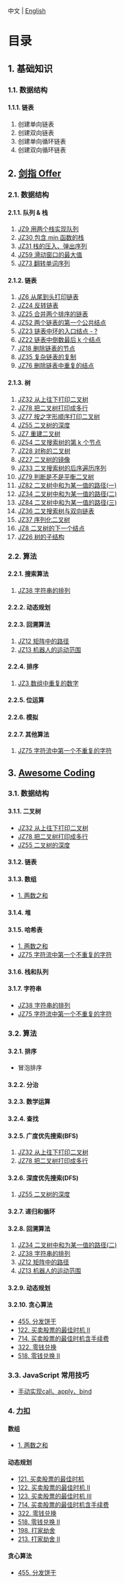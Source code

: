 中文 | [English](./README.EN.md)

# 目录

## 1. 基础知识

### 1.1. 数据结构

#### 1.1.1. 链表

1. 创建单向链表
2. 创建双向链表
3. 创建单向循环链表
4. 创建双向循环链表

## 2. [剑指 Offer](https://www.nowcoder.com/ta/coding-interviews)

### 2.1. 数据结构

#### 2.1.1. 队列 & 栈

1. [JZ9 用两个栈实现队列](https://github.com/xavier-9527/leetcode-daily/blob/master/daily/cn/jz-offer/2022-02-11-JZ9.md)
2. [JZ30 包含 min 函数的栈](https://github.com/xavier-9527/leetcode-daily/blob/master/daily/cn/jz-offer/2022-02-13-JZ30.md)
3. [JZ31 栈的压入、弹出序列](https://github.com/xavier-9527/leetcode-daily/blob/master/daily/cn/jz-offer/2022-02-13-JZ31.md)
4. [JZ59 滑动窗口的最大值](https://github.com/xavier-9527/leetcode-daily/blob/master/daily/cn/jz-offer/2022-02-13-JZ59.md)
5. [JZ73 翻转单词序列](https://github.com/xavier-9527/leetcode-daily/blob/master/daily/cn/jz-offer/2022-02-13-JZ73.md)

#### 2.1.2. 链表

1. [JZ6 从尾到头打印链表](https://github.com/xavier-9527/leetcode-daily/blob/master/daily/cn/jz-offer/2022-02-14-JZ6.md)
2. [JZ24 反转链表](https://github.com/xavier-9527/leetcode-daily/blob/master/daily/cn/jz-offer/2022-02-14-JZ24.md)
3. [JZ25 合并两个排序的链表](https://github.com/xavier-9527/leetcode-daily/blob/master/daily/cn/jz-offer/2022-02-15-JZ25.md)
4. [JZ52 两个链表的第一个公共结点](https://github.com/xavier-9527/leetcode-daily/blob/master/daily/cn/jz-offer/2022-02-16-JZ52.md)
5. [JZ23 链表中环的入口结点 - ?](https://github.com/xavier-9527/leetcode-daily/blob/master/daily/cn/jz-offer/2022-02-16-JZ23.md)
6. [JZ22 链表中倒数最后 k 个结点](https://github.com/xavier-9527/leetcode-daily/blob/master/daily/cn/jz-offer/2022-02-16-JZ22.md)
7. [JZ18 删除链表的节点](https://github.com/xavier-9527/leetcode-daily/blob/master/daily/cn/jz-offer/2022-02-16-JZ18.md)
8. [JZ35 复杂链表的复制](https://github.com/xavier-9527/leetcode-daily/blob/master/daily/cn/jz-offer/2022-02-18-JZ35.md)
9. [JZ76 删除链表中重复的结点](https://github.com/xavier-9527/leetcode-daily/blob/master/daily/cn/jz-offer/2022-02-19-JZ76.md)

#### 2.1.3. 树

1.  [JZ32 从上往下打印二叉树](https://github.com/xavier-9527/leetcode-daily/blob/master/daily/cn/jz-offer/2022-02-26-JZ32.md)
2.  [JZ78 把二叉树打印成多行](https://github.com/xavier-9527/leetcode-daily/blob/master/daily/cn/jz-offer/2022-02-26-JZ78.md)
3.  [JZ77 按之字形顺序打印二叉树](https://github.com/xavier-9527/leetcode-daily/blob/master/daily/cn/jz-offer/2022-02-22-JZ77.md)
4.  [JZ55 二叉树的深度](https://github.com/xavier-9527/leetcode-daily/blob/master/daily/cn/jz-offer/2022-02-21-JZ55.md)
5.  [JZ7 重建二叉树](https://github.com/xavier-9527/leetcode-daily/blob/master/daily/cn/awesome-coding-js/2022-02-25-JZ7.md)
6.  [JZ54 二叉搜索树的第 k 个节点](https://github.com/xavier-9527/leetcode-daily/blob/master/daily/cn/awesome-coding-js/2022-02-28-JZ54.md)
7.  [JZ28 对称的二叉树](https://github.com/xavier-9527/leetcode-daily/blob/master/daily/cn/awesome-coding-js/2022-02-28-JZ28.md)
8.  [JZ27 二叉树的镜像](https://github.com/xavier-9527/leetcode-daily/blob/master/daily/cn/awesome-coding-js/2022-02-28-JZ27.md)
9.  [JZ33 二叉搜索树的后序遍历序列](https://github.com/xavier-9527/leetcode-daily/blob/master/daily/cn/awesome-coding-js/2022-02-28-JZ33.md)
10. [JZ79 判断是不是平衡二叉树](https://github.com/xavier-9527/leetcode-daily/blob/master/daily/cn/awesome-coding-js/2022-02-28-JZ79.md)
11. [JZ82 二叉树中和为某一值的路径(一)](https://github.com/xavier-9527/leetcode-daily/blob/master/daily/cn/awesome-coding-js/2022-02-28-JZ82.md)
12. [JZ34 二叉树中和为某一值的路径(二)](https://github.com/xavier-9527/leetcode-daily/blob/master/daily/cn/awesome-coding-js/2022-02-28-JZ34.md)
13. [JZ84 二叉树中和为某一值的路径(三)](https://github.com/xavier-9527/leetcode-daily/blob/master/daily/cn/awesome-coding-js/2022-02-28-JZ84.md)
14. [JZ36 二叉搜索树与双向链表](https://github.com/xavier-9527/leetcode-daily/blob/master/daily/cn/awesome-coding-js/2022-02-28-JZ36.md)
15. [JZ37 序列化二叉树](https://github.com/xavier-9527/leetcode-daily/blob/master/daily/cn/awesome-coding-js/2022-03-01-JZ37.md)
16. [JZ8 二叉树的下一个结点](https://github.com/xavier-9527/leetcode-daily/blob/master/daily/cn/awesome-coding-js/2022-03-01-JZ8.md)
17. [JZ26 树的子结构](https://github.com/xavier-9527/leetcode-daily/blob/master/daily/cn/awesome-coding-js/2022-03-01-JZ26.md)

### 2.2. 算法

#### 2.2.1. 搜索算法

1. [JZ38 字符串的排列](https://github.com/xavier-9527/leetcode-daily/blob/master/daily/cn/awesome-coding-js/2022-03-02-JZ38.md)

#### 2.2.2. 动态规划

#### 2.2.3. 回溯算法

1. [JZ12 矩阵中的路径](https://github.com/xavier-9527/leetcode-daily/blob/master/daily/cn/jz-offer/2022-03-02-JZ12.md)
2. [JZ13 机器人的运动范围](https://github.com/xavier-9527/leetcode-daily/blob/master/daily/cn/jz-offer/2022-03-02-JZ13.md)

#### 2.2.4. 排序

1. [JZ3 数组中重复的数字](https://github.com/xavier-9527/leetcode-daily/blob/master/daily/cn/jz-offer/2022-02-11-JZ3.md)

#### 2.2.5. 位运算

#### 2.2.6. 模拟

#### 2.2.7. 其他算法

1. [JZ75 字符流中第一个不重复的字符](https://github.com/xavier-9527/leetcode-daily/blob/master/daily/cn/jz-offer/2022-03-03-JZ75.md)

## 3. [Awesome Coding](https://www.nowcoder.com/ta/coding-interviews)

### 3.1. 数据结构

#### 3.1.1. 二叉树

- [JZ32 从上往下打印二叉树](https://github.com/xavier-9527/leetcode-daily/blob/master/daily/cn/awesome-coding-js/2022-02-24-JZ32.md)
- [JZ78 把二叉树打印成多行](https://github.com/xavier-9527/leetcode-daily/blob/master/daily/cn/jz-offer/2022-02-26-JZ78.md)
- [JZ55 二叉树的深度](https://github.com/xavier-9527/leetcode-daily/blob/master/daily/cn/jz-offer/2022-02-21-JZ55.md)

#### 3.1.2. 链表

#### 3.1.3. 数组

- [1. 两数之和](https://github.com/xavier-9527/leetcode-daily/blob/master/daily/cn/leetcode/array/2022-03-02-001.md)

#### 3.1.4. 堆

#### 3.1.5. 哈希表

- [1. 两数之和](https://github.com/xavier-9527/leetcode-daily/blob/master/daily/cn/leetcode/array/2022-03-02-001.md)
- [JZ75 字符流中第一个不重复的字符](https://github.com/xavier-9527/leetcode-daily/blob/master/daily/cn/jz-offer/2022-03-03-JZ75.md)

#### 3.1.6. 栈和队列

#### 3.1.7. 字符串

- [JZ38 字符串的排列](https://github.com/xavier-9527/leetcode-daily/blob/master/daily/cn/awesome-coding-js/2022-03-02-JZ38.md)
- [JZ75 字符流中第一个不重复的字符](https://github.com/xavier-9527/leetcode-daily/blob/master/daily/cn/jz-offer/2022-03-03-JZ75.md)

### 3.2. 算法

#### 3.2.1. 排序
- 冒泡排序

#### 3.2.2. 分治

#### 3.2.3. 数学运算

#### 3.2.4. 查找

#### 3.2.5. 广度优先搜索(BFS)

1. [JZ32 从上往下打印二叉树](https://github.com/xavier-9527/leetcode-daily/blob/master/daily/cn/awesome-coding-js/2022-02-24-JZ32.md)
2. [JZ78 把二叉树打印成多行](https://github.com/xavier-9527/leetcode-daily/blob/master/daily/cn/jz-offer/2022-02-26-JZ78.md)

#### 3.2.6. 深度优先搜索(DFS)

1. [JZ55 二叉树的深度](https://github.com/xavier-9527/leetcode-daily/blob/master/daily/cn/jz-offer/2022-02-21-JZ55.md)

#### 3.2.7. 递归和循环

#### 3.2.8. 回溯算法

1. [JZ34 二叉树中和为某一值的路径(二)](https://github.com/xavier-9527/leetcode-daily/blob/master/daily/cn/awesome-coding-js/2022-02-28-JZ34.md)
2. [JZ38 字符串的排列](https://github.com/xavier-9527/leetcode-daily/blob/master/daily/cn/awesome-coding-js/2022-03-02-JZ38.md)
3. [JZ12 矩阵中的路径](https://github.com/xavier-9527/leetcode-daily/blob/master/daily/cn/jz-offer/2022-03-02-JZ12.md)
4. [JZ13 机器人的运动范围](https://github.com/xavier-9527/leetcode-daily/blob/master/daily/cn/jz-offer/2022-03-02-JZ13.md)

#### 3.2.9. 动态规划

#### 3.2.10. 贪心算法

- [455. 分发饼干](https://github.com/xavier-9527/leetcode-daily/blob/master/daily/cn/leetcode/greedy/2022-03-03-455.md)
- [122. 买卖股票的最佳时机 II](https://github.com/xavier-9527/leetcode-daily/blob/master/daily/cn/leetcode/dynamic-programming/2022-03-03-122.md)
- [714. 买卖股票的最佳时机含手续费](https://github.com/xavier-9527/leetcode-daily/blob/master/daily/cn/leetcode/greedy/2022-03-03-714.md)
- [322. 零钱兑换](https://github.com/xavier-9527/leetcode-daily/blob/master/daily/cn/leetcode/greedy/2022-03-04-322.md)
- [518. 零钱兑换 II](https://github.com/xavier-9527/leetcode-daily/blob/master/daily/cn/leetcode/greedy/2022-03-04-518.md)

### 3.3. JavaScript 常用技巧
- [手动实现call、apply、bind]()

### 4. [力扣](https://leetcode-cn.com/)

#### 数组

- [1. 两数之和](https://github.com/xavier-9527/leetcode-daily/blob/master/daily/cn/leetcode/array/2022-03-02-001.md)

#### 动态规划

- [121. 买卖股票的最佳时机](https://github.com/xavier-9527/leetcode-daily/blob/master/daily/cn/leetcode/dynamic-programming/2022-03-06-121.md)
- [122. 买卖股票的最佳时机 II](https://github.com/xavier-9527/leetcode-daily/blob/master/daily/cn/leetcode/dynamic-programming/2022-03-03-122.md)
- [123. 买卖股票的最佳时机 III](https://github.com/xavier-9527/leetcode-daily/blob/master/daily/cn/leetcode/dynamic-programming/2022-03-06-123.md)
- [714. 买卖股票的最佳时机含手续费](https://github.com/xavier-9527/leetcode-daily/blob/master/daily/cn/leetcode/dynamic-programming/2022-03-03-714.md)
- [322. 零钱兑换](https://github.com/xavier-9527/leetcode-daily/blob/master/daily/cn/leetcode/dynamic-programming/2022-03-04-322.md)
- [518. 零钱兑换 II](https://github.com/xavier-9527/leetcode-daily/blob/master/daily/cn/leetcode/dynamic-programming/2022-03-04-518.md)
- [198. 打家劫舍](https://github.com/xavier-9527/leetcode-daily/blob/master/daily/cn/leetcode/dynamic-programming/2022-03-07-198.md)
- [213. 打家劫舍 II](https://github.com/xavier-9527/leetcode-daily/blob/master/daily/cn/leetcode/dynamic-programming/2022-03-07-213.md)

#### 贪心算法

- [455. 分发饼干](https://github.com/xavier-9527/leetcode-daily/blob/master/daily/cn/leetcode/greedy/2022-03-03-455.md)
